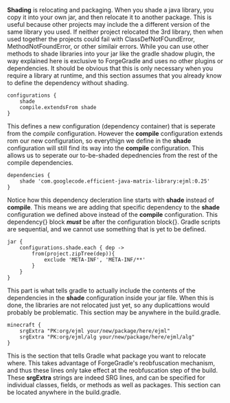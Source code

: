 **Shading** is relocating and packaging. When you shade a java library, you copy it into your own jar, and then relocate it to another package. This is useful because other projects may include the a different version of the same library you used. If neither project relocated the 3rd library, then when used together the projects could fail with ClassDefNotFOundError, MethodNotFoundError, or other similair errors. While you can use other methods to shade libraries into your jar like the gradle shadow plugin, the way explained here is exclusive to ForgeGradle and uses no other plugins or dependencies. It should be obvious that this is only necessary when you require a library at runtime, and this section assumes that you already know to define the dependency without shading.

```
configurations {
    shade
    compile.extendsFrom shade
}
```
This defines a new configuration (dependency container) that is seperate from the *compile* configuration. However the **compile** configuration extends rom our new configuration, so everythign we define in the **shade** configuration will still find its way into the **compile** configuration. This allows us to seperate our to-be-shaded depednencies from the rest of the compile dependencies.

```
dependencies {
    shade 'com.googlecode.efficient-java-matrix-library:ejml:0.25'
}
```
Notice how this dependency decleration line starts with **shade** instead of **compile**. This means we are adding that specific dependency to the **shade** configuration we defined above instead of the **compile** configuration. This dependency{} block ***must*** be after the configuration block{}. Gradle scripts are sequential, and we cannot use something that is yet to be defined.

```
jar {
    configurations.shade.each { dep ->
        from(project.zipTree(dep)){
            exclude 'META-INF', 'META-INF/**'
        }
    }
}
```
This part is what tells gradle to actually include the contents of the dependencies in the **shade** configuration inside your jar file. When this is done, the libraries are not relocated just yet, so any duplicattions would probably be problematic. This section may be anywhere in the build.gradle.

```
minecraft {
    srgExtra "PK:org/ejml your/new/package/here/ejml"
    srgExtra "PK:org/ejml/alg your/new/package/here/ejml/alg"
}
```
This is the section that tells Gradle what package you want to relocate where. This takes advantage of ForgeGradle's reobfuscation mechanism, and thus these lines only take effect at the reobfuscation step of the build. These **srgExtra** strings are indeed SRG lines, and can be specified for individual classes, fields, or methods as well as packages. This section can be located anywhere in the build.gradle.

